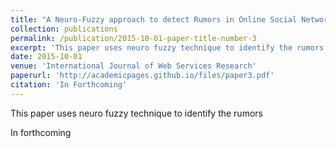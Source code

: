 ```yaml
---
title: "A Neuro-Fuzzy approach to detect Rumors in Online Social Networks"
collection: publications
permalink: /publication/2015-10-01-paper-title-number-3
excerpt: 'This paper uses neuro fuzzy technique to identify the rumors'
date: 2015-10-01
venue: 'International Journal of Web Services Research'
paperurl: 'http://academicpages.github.io/files/paper3.pdf'
citation: 'In Forthcoming'
---
```

This paper uses neuro fuzzy technique to identify the rumors

In forthcoming
